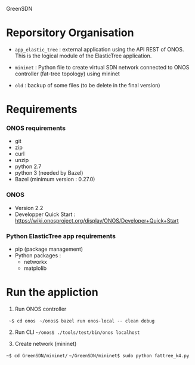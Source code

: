 GreenSDN

# Reporsitory Organisation
* ``app_elastic_tree`` : external application using the API REST of ONOS. This is the logical module of the ElasticTree application.

* ``mininet`` : Python file to create virtual  SDN network connected to ONOS controller (fat-tree topology) using mininet

* ``old`` : backup of some files (to be delete in the final version)

# Requirements
### ONOS requirements
* git
* zip
* curl
* unzip
* python 2.7
* python 3 (needed by Bazel)
* Bazel (minimum version : 0.27.0)

### ONOS
* Version 2.2
* Developper Quick Start : https://wiki.onosproject.org/display/ONOS/Developer+Quick+Start

### Python ElasticTree app requirements
* pip (package management)
* Python packages :
    *   networkx
    *   matplolib

# Run the appliction

1. Run ONOS controller

``` ~$ cd onos```
``` ~/onos$ bazel run onos-local -- clean debug```

2. Run CLI
``` ~/onos$ ./tools/test/bin/onos localhost ```

3. Create network (mininet)

``` ~$ cd GreenSDN/mininet/ ```
``` ~/GreenSDN/mininet$ sudo python fattree_k4.py ```